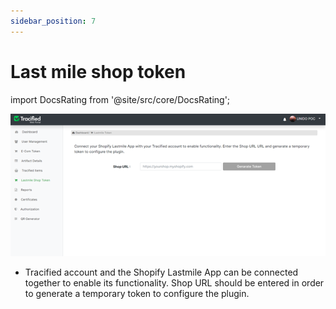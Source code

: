 ```yaml
---
sidebar_position: 7
---
```


# Last mile shop token
import DocsRating from '@site/src/core/DocsRating';

![MarineGEO circle logo](../../static/img/lastmile1.png "MarineGEO logo")

- Tracified account and the Shopify Lastmile App can be connected together to enable its functionality. Shop URL should be entered in order to generate a temporary token to configure the plugin. 


<DocsRating pageName="LastmileToken"/>






